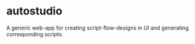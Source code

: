 autostudio
==========

A generic web-app for creating script-flow-designs in UI and generating corresponding scripts.
